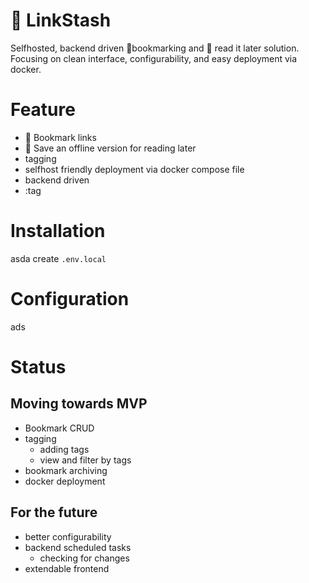 # :bookmark: LinkStash
Selfhosted, backend driven :bookmark:bookmarking and :book: read it later solution. Focusing on clean interface, configurability, and easy deployment via docker. 
# Feature
- :bookmark: Bookmark links
- :book: Save an offline version for reading later
- tagging
- selfhost friendly deployment via docker compose file
- backend driven
- :tag
# Installation
asda
create ```.env.local```

# Configuration
ads

# Status
## Moving towards MVP
- Bookmark CRUD
- tagging
  - adding tags
  - view and filter by tags
- bookmark archiving
- docker deployment
## For the future
- better configurability
- backend scheduled tasks
  - checking for changes
- extendable frontend
